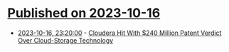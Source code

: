 # [Published on 2023-10-16](index.md)

* [2023-10-16, 23:20:00](https://yro.slashdot.org/story/23/10/16/2057254/cloudera-hit-with-240-million-patent-verdict-over-cloud-storage-technology?utm_source=rss1.0mainlinkanon&utm_medium=feed) - [Cloudera Hit With $240 Million Patent Verdict Over Cloud-Storage Technology](https://yro.slashdot.org/story/23/10/16/2057254/cloudera-hit-with-240-million-patent-verdict-over-cloud-storage-technology?utm_source=rss1.0mainlinkanon&utm_medium=feed)
